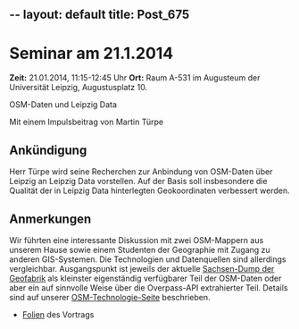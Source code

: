 --
layout: default
title: Post_675
---


# Seminar am 21.1.2014

<strong>Zeit:</strong> 21.01.2014, 11:15-12:45 Uhr
<strong>Ort:</strong> Raum A-531 im Augusteum der Universität Leipzig, Augustusplatz 10.

OSM-Daten und Leipzig Data

Mit einem Impulsbeitrag von Martin Türpe
<h2>Ankündigung</h2>
Herr Türpe wird seine Recherchen zur Anbindung von OSM-Daten über Leipzig an Leipzig Data vorstellen. Auf der Basis soll insbesondere die Qualität der in Leipzig Data hinterlegten Geokoordinaten verbessert werden.
<h2>Anmerkungen</h2>
Wir führten eine interessante Diskussion mit zwei OSM-Mappern aus unserem Hause sowie einem Studenten der Geographie mit Zugang zu anderen GIS-Systemen. Die Technologien und Datenquellen sind allerdings vergleichbar. Ausgangspunkt ist jeweils der aktuelle <a href="http://download.geofabrik.de/europe/germany/sachsen.html">Sachsen-Dump der Geofabrik</a> als kleinster eigenständig verfügbarer Teil der OSM-Daten oder aber ein auf sinnvolle Weise über die Overpass-API extrahierter Teil. Details sind auf unserer <a title="Open Streetmap" href="http://www.leipzig-data.de/open-streetmap/">OSM-Technologie-Seite</a> beschrieben.
<ul>
	<li><a href="http://www.leipzig-data.de/Upload/Folien-20140121.pdf">Folien</a> des Vortrags</li>
</ul>

